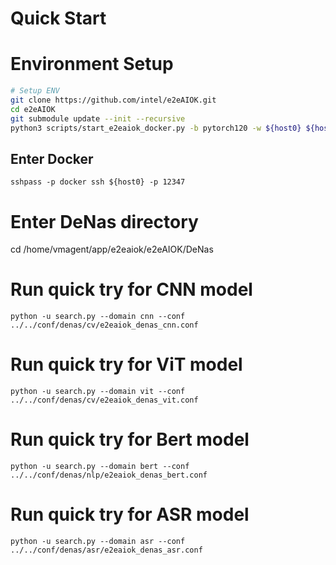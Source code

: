 # Quick Start

# Environment Setup
``` bash
# Setup ENV
git clone https://github.com/intel/e2eAIOK.git
cd e2eAIOK
git submodule update --init --recursive
python3 scripts/start_e2eaiok_docker.py -b pytorch120 -w ${host0} ${host1} ${host2} ${host3} --proxy ""
```

## Enter Docker
```
sshpass -p docker ssh ${host0} -p 12347
```

# Enter DeNas directory
cd /home/vmagent/app/e2eaiok/e2eAIOK/DeNas

# Run quick try for CNN model

```
python -u search.py --domain cnn --conf ../../conf/denas/cv/e2eaiok_denas_cnn.conf
```

# Run quick try for ViT model

```
python -u search.py --domain vit --conf ../../conf/denas/cv/e2eaiok_denas_vit.conf
```

# Run quick try for Bert model

```
python -u search.py --domain bert --conf ../../conf/denas/nlp/e2eaiok_denas_bert.conf
```

# Run quick try for ASR model

```
python -u search.py --domain asr --conf ../../conf/denas/asr/e2eaiok_denas_asr.conf
```